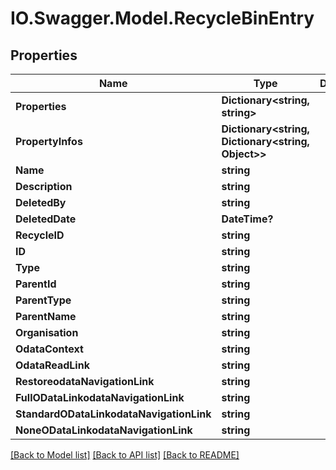 # IO.Swagger.Model.RecycleBinEntry
## Properties

Name | Type | Description | Notes
------------ | ------------- | ------------- | -------------
**Properties** | **Dictionary&lt;string, string&gt;** |  | [optional] 
**PropertyInfos** | **Dictionary&lt;string, Dictionary&lt;string, Object&gt;&gt;** |  | [optional] 
**Name** | **string** |  | [optional] 
**Description** | **string** |  | [optional] 
**DeletedBy** | **string** |  | [optional] 
**DeletedDate** | **DateTime?** |  | [optional] 
**RecycleID** | **string** |  | [optional] 
**ID** | **string** |  | [optional] 
**Type** | **string** |  | [optional] 
**ParentId** | **string** |  | [optional] 
**ParentType** | **string** |  | [optional] 
**ParentName** | **string** |  | [optional] 
**Organisation** | **string** |  | [optional] 
**OdataContext** | **string** |  | [optional] 
**OdataReadLink** | **string** |  | [optional] 
**RestoreodataNavigationLink** | **string** |  | [optional] 
**FullODataLinkodataNavigationLink** | **string** |  | [optional] 
**StandardODataLinkodataNavigationLink** | **string** |  | [optional] 
**NoneODataLinkodataNavigationLink** | **string** |  | [optional] 

[[Back to Model list]](../README.md#documentation-for-models) [[Back to API list]](../README.md#documentation-for-api-endpoints) [[Back to README]](../README.md)

